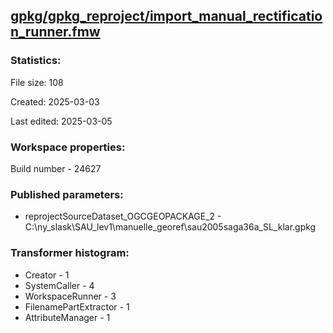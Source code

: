 ﻿## [gpkg/gpkg_reproject/import_manual_rectification_runner.fmw](https://github.com/kicki58/kix_working_dir/blob/master/gpkg/gpkg_reproject/import_manual_rectification_runner.fmw)

### Statistics:
File size: 108

Created: 2025-03-03

Last edited: 2025-03-05


### Workspace properties:
Build number    - 24627

### Published parameters:
*  reprojectSourceDataset_OGCGEOPACKAGE_2    -   C:\ny_slask\SAU_lev1\manuelle_georef\sau2005saga36a_SL_klar.gpkg






### Transformer histogram:
*  Creator    -   1
*  SystemCaller    -   4
*  WorkspaceRunner    -   3
*  FilenamePartExtractor    -   1
*  AttributeManager    -   1

